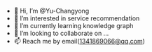 - 👋 Hi, I’m @Yu-Changyong
- 👀 I’m interested in service recommendation
- 🌱 I’m currently learning knowledge graph
- 💞️ I’m looking to collaborate on ...
- 📫 Reach me by email(1341869066@qq.com)

<!---
Yu-Changyong/Yu-Changyong is a ✨ special ✨ repository because its `README.md` (this file) appears on your GitHub profile.
You can click the Preview link to take a look at your changes.
--->

